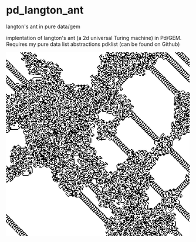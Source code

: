 # pd_langton_ant
langton's ant in pure data/gem


implentation of langton's ant (a 2d universal Turing machine) in Pd/GEM. Requires my pure data list abstractions pdklist (can be found on Github)

![langton_ant_pic](pd_langton_ant_demo.jpg)
